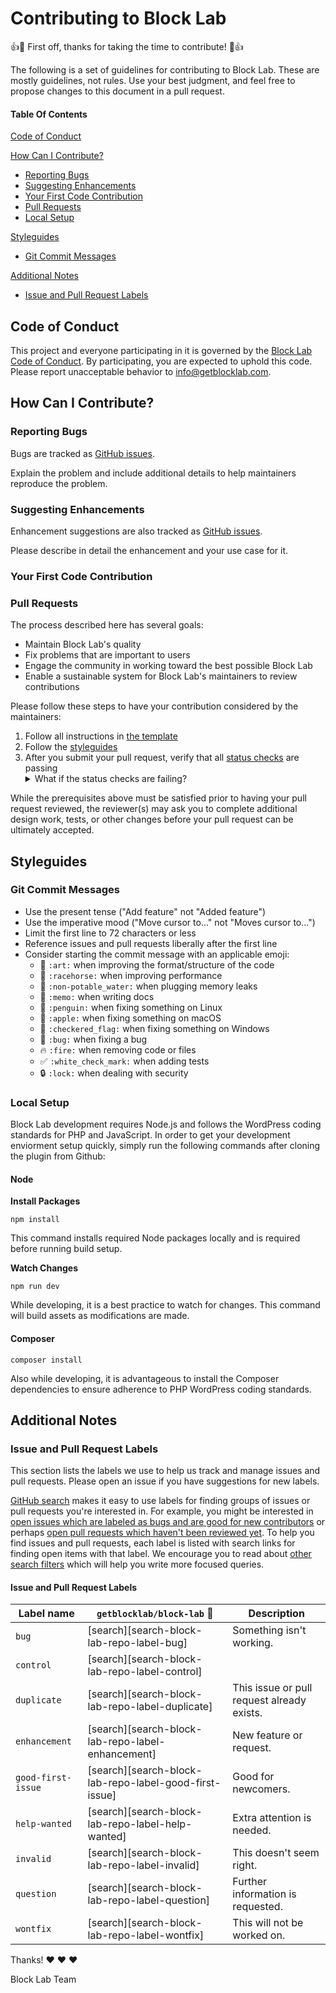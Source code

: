 # Contributing to Block Lab

:+1::tada: First off, thanks for taking the time to contribute! :tada::+1:

The following is a set of guidelines for contributing to Block Lab.  These are mostly guidelines, not rules.  Use your best judgment, and feel free to propose changes to this document in a pull request.

#### Table Of Contents

[Code of Conduct](#code-of-conduct)

[How Can I Contribute?](#how-can-i-contribute)
  * [Reporting Bugs](#reporting-bugs)
  * [Suggesting Enhancements](#suggesting-enhancements)
  * [Your First Code Contribution](#your-first-code-contribution)
  * [Pull Requests](#pull-requests)
  * [Local Setup](#local-setup)

[Styleguides](#styleguides)
  * [Git Commit Messages](#git-commit-messages)

[Additional Notes](#additional-notes)
  * [Issue and Pull Request Labels](#issue-and-pull-request-labels)

## Code of Conduct

This project and everyone participating in it is governed by the [Block Lab Code of Conduct](CODE_OF_CONDUCT.md). By participating, you are expected to uphold this code.  Please report unacceptable behavior to [info@getblocklab.com](mailto:info@getblocklab.com).

## How Can I Contribute?

### Reporting Bugs

Bugs are tracked as [GitHub issues](https://guides.github.com/features/issues/).

Explain the problem and include additional details to help maintainers reproduce the problem.

### Suggesting Enhancements

Enhancement suggestions are also tracked as [GitHub issues](https://guides.github.com/features/issues/).

Please describe in detail the enhancement and your use case for it.

### Your First Code Contribution

### Pull Requests

The process described here has several goals:

- Maintain Block Lab's quality
- Fix problems that are important to users
- Engage the community in working toward the best possible Block Lab
- Enable a sustainable system for Block Lab's maintainers to review contributions

Please follow these steps to have your contribution considered by the maintainers:

1. Follow all instructions in [the template](.github/PULL_REQUEST_TEMPLATE.md)
2. Follow the [styleguides](#styleguides)
3. After you submit your pull request, verify that all [status checks](https://help.github.com/articles/about-status-checks/) are passing <details><summary>What if the status checks are failing?</summary>If a status check is failing, and you believe that the failure is unrelated to your change, please leave a comment on the pull request explaining why you believe the failure is unrelated.  A maintainer will re-run the status check for you.  If we conclude that the failure was a false positive, then we will open an issue to track that problem with our status check suite.</details>

While the prerequisites above must be satisfied prior to having your pull request reviewed, the reviewer(s) may ask you to complete additional design work, tests, or other changes before your pull request can be ultimately accepted.

## Styleguides

### Git Commit Messages

* Use the present tense ("Add feature" not "Added feature")
* Use the imperative mood ("Move cursor to..." not "Moves cursor to...")
* Limit the first line to 72 characters or less
* Reference issues and pull requests liberally after the first line
* Consider starting the commit message with an applicable emoji:
    * :art: `:art:` when improving the format/structure of the code
    * :racehorse: `:racehorse:` when improving performance
    * :non-potable_water: `:non-potable_water:` when plugging memory leaks
    * :memo: `:memo:` when writing docs
    * :penguin: `:penguin:` when fixing something on Linux
    * :apple: `:apple:` when fixing something on macOS
    * :checkered_flag: `:checkered_flag:` when fixing something on Windows
    * :bug: `:bug:` when fixing a bug
    * :fire: `:fire:` when removing code or files
    * :white_check_mark: `:white_check_mark:` when adding tests
    * :lock: `:lock:` when dealing with security

### Local Setup

Block Lab development requires Node.js and follows the WordPress coding standards for PHP and JavaScript. In order to get your development enviorment setup quickly, simply run the following commands after cloning the plugin from Github:

#### Node

**Install Packages**

```
npm install
```

This command installs required Node packages locally and is required before running build setup.

**Watch Changes**

```
npm run dev
```

While developing, it is a best practice to watch for changes. This command will build assets as modifications are made.

#### Composer

```
composer install
```

Also while developing, it is advantageous to install the Composer dependencies to ensure adherence to PHP WordPress coding standards.

## Additional Notes

### Issue and Pull Request Labels

This section lists the labels we use to help us track and manage issues and pull requests.  Please open an issue if you have suggestions for new labels.

[GitHub search](https://help.github.com/articles/searching-issues/) makes it easy to use labels for finding groups of issues or pull requests you're interested in.  For example, you might be interested in [open issues which are labeled as bugs and are good for new contributors](https://github.com/getblocklab/block-lab/issues?q=is%3Aopen+is%3Aissue+label%3Abug+label%3A%22good+first+issue%22) or perhaps [open pull requests which haven't been reviewed yet](https://github.com/getblocklab/block-lab/pulls?q=is%3Apr+is%3Aopen+review%3Anone).  To help you find issues and pull requests, each label is listed with search links for finding open items with that label.  We  encourage you to read about [other search filters](https://help.github.com/articles/searching-issues/) which will help you write more focused queries.

#### Issue and Pull Request Labels

| Label name | `getblocklab/block-lab` :mag_right: | Description |
| --- | --- | --- |
| `bug` | [search][search-block-lab-repo-label-bug] | Something isn't working. |
| `control` | [search][search-block-lab-repo-label-control] |  |
| `duplicate` | [search][search-block-lab-repo-label-duplicate] | This issue or pull request already exists. |
| `enhancement` | [search][search-block-lab-repo-label-enhancement] | New feature or request. |
| `good-first-issue` | [search][search-block-lab-repo-label-good-first-issue] | Good for newcomers. |
| `help-wanted` | [search][search-block-lab-repo-label-help-wanted] | Extra attention is needed. |
| `invalid` | [search][search-block-lab-repo-label-invalid] | This doesn't seem right. |
| `question` | [search][search-block-lab-repo-label-question] | Further information is requested. |
| `wontfix` | [search][search-block-lab-repo-label-wontfix] | This will not be worked on. |

Thanks! :heart: :heart: :heart:

Block Lab Team
